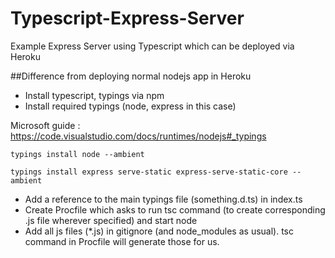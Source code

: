 # Typescript-Express-Server
Example Express Server using Typescript which can be deployed via Heroku

##Difference from deploying normal nodejs app in Heroku
* Install typescript, typings via npm
* Install required typings (node, express in this case)

Microsoft guide : https://code.visualstudio.com/docs/runtimes/nodejs#_typings

`typings install node --ambient`

`typings install express serve-static express-serve-static-core --ambient`

* Add a reference to the main typings file (something.d.ts) in index.ts
* Create Procfile which asks to run tsc command (to create corresponding .js file wherever specified) and start node
* Add all js files (*.js) in gitignore (and node_modules as usual). tsc command in Procfile will generate those for us.
